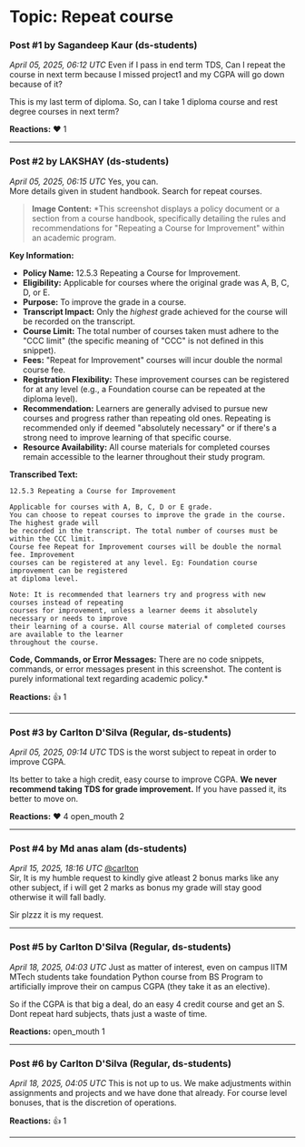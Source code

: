 # Topic: Repeat course

### Post #1 by **Sagandeep Kaur** (ds-students)
*April 05, 2025, 06:12 UTC*
Even if I pass in end term TDS, Can I repeat the course in next term because I missed project1 and my CGPA will go down because of it?

This is my last term of diploma. So, can I take 1 diploma course and rest degree courses in next term?

**Reactions:** ❤️ 1

---

### Post #2 by **LAKSHAY** (ds-students)
*April 05, 2025, 06:15 UTC*
Yes, you can.  
More details given in student handbook. Search for repeat courses.



> **Image Content:** *This screenshot displays a policy document or a section from a course handbook, specifically detailing the rules and recommendations for "Repeating a Course for Improvement" within an academic program.

**Key Information:**

*   **Policy Name:** 12.5.3 Repeating a Course for Improvement.
*   **Eligibility:** Applicable for courses where the original grade was A, B, C, D, or E.
*   **Purpose:** To improve the grade in a course.
*   **Transcript Impact:** Only the *highest* grade achieved for the course will be recorded on the transcript.
*   **Course Limit:** The total number of courses taken must adhere to the "CCC limit" (the specific meaning of "CCC" is not defined in this snippet).
*   **Fees:** "Repeat for Improvement" courses will incur double the normal course fee.
*   **Registration Flexibility:** These improvement courses can be registered for at any level (e.g., a Foundation course can be repeated at the diploma level).
*   **Recommendation:** Learners are generally advised to pursue new courses and progress rather than repeating old ones. Repeating is recommended only if deemed "absolutely necessary" or if there's a strong need to improve learning of that specific course.
*   **Resource Availability:** All course materials for completed courses remain accessible to the learner throughout their study program.

**Transcribed Text:**

```
12.5.3 Repeating a Course for Improvement

Applicable for courses with A, B, C, D or E grade.
You can choose to repeat courses to improve the grade in the course. The highest grade will
be recorded in the transcript. The total number of courses must be within the CCC limit.
Course fee Repeat for Improvement courses will be double the normal fee. Improvement
courses can be registered at any level. Eg: Foundation course improvement can be registered
at diploma level.

Note: It is recommended that learners try and progress with new courses instead of repeating
courses for improvement, unless a learner deems it absolutely necessary or needs to improve
their learning of a course. All course material of completed courses are available to the learner
throughout the course.
```

**Code, Commands, or Error Messages:**
There are no code snippets, commands, or error messages present in this screenshot. The content is purely informational text regarding academic policy.*



**Reactions:** 👍 1

---

### Post #3 by **Carlton D'Silva** (Regular, ds-students)
*April 05, 2025, 09:14 UTC*
TDS is the worst subject to repeat in order to improve CGPA.

Its better to take a high credit, easy course to improve CGPA. **We never recommend taking TDS for grade improvement.** If you have passed it, its better to move on.

**Reactions:** ❤️ 4 open_mouth 2

---

### Post #4 by **Md anas alam** (ds-students)
*April 15, 2025, 18:16 UTC*
[@carlton](https://discourse.onlinedegree.iitm.ac.in/u/carlton)  
Sir, It is my humble request to kindly give atleast 2 bonus marks like any other subject, if i will get 2 marks as bonus my grade will stay good otherwise it will fall badly.

Sir plzzz it is my request.

---

### Post #5 by **Carlton D'Silva** (Regular, ds-students)
*April 18, 2025, 04:03 UTC*
Just as matter of interest, even on campus IITM MTech students take foundation Python course from BS Program to artificially improve their on campus CGPA (they take it as an elective).

So if the CGPA is that big a deal, do an easy 4 credit course and get an S. Dont repeat hard subjects, thats just a waste of time.

**Reactions:** open_mouth 1

---

### Post #6 by **Carlton D'Silva** (Regular, ds-students)
*April 18, 2025, 04:05 UTC*
This is not up to us. We make adjustments within assignments and projects and we have done that already. For course level bonuses, that is the discretion of operations.

**Reactions:** 👍 1

---
